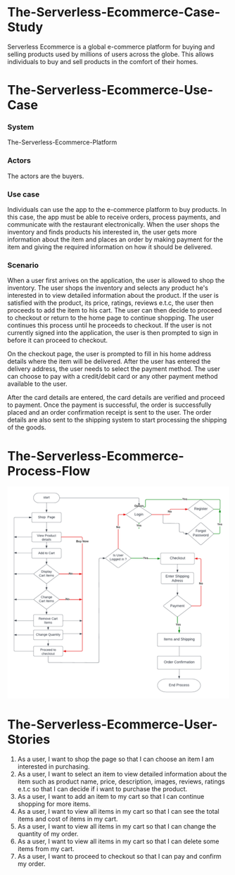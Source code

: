 # The-Serverless-Ecommerce-Case-Study
Serverless Ecommerce is a global e-commerce platform for buying and selling products used by millions of users across the globe. This allows individuals to buy and sell products in the comfort of their homes.

# The-Serverless-Ecommerce-Use-Case

### System
The-Serverless-Ecommerce-Platform  

### Actors
The actors are the buyers.

### Use case

Individuals can use the app to the e-commerce platform to buy products. In this case, the app must be able to receive orders, process payments, and communicate with the restaurant electronically. When the user shops the inventory and finds products his interested in, the user gets more information about the item and places an order by making payment for the item and giving the required information on how it should be delivered.

### Scenario
When a user first arrives on the application, the user is allowed to shop the inventory. The user shops the inventory and selects any product he's interested in to view detailed information about the product. If the user is satisfied with the product, its price, ratings, reviews e.t.c, the user then proceeds to add the item to his cart. The user can then decide to proceed to checkout or return to the home page to continue shopping. The user continues this process until he proceeds to checkout.
If the user is not currently signed into the application, the user is then prompted to sign in before it can proceed to checkout.

On the checkout page, the user is prompted to fill in his home address details where the item will be delivered. After the user has entered the delivery address, the user needs to select the payment method. The user can choose to pay with a credit/debit card or any other payment method available to the user.

After the card details are entered, the card details are verified and proceed to payment. Once the payment is successful, the order is successfully placed and an order confirmation receipt is sent to the user. The order details are also sent to the shipping system to start processing the shipping of the goods.

# The-Serverless-Ecommerce-Process-Flow
![alt text](https://github.com/blacktechiegirl/The-Serverless-Ecommerce-Case-Study/blob/main/Blank%20diagram.png)


# The-Serverless-Ecommerce-User-Stories
1. As a user, I want to shop the page so that I can choose an item I am interested in purchasing.
2. As a user, I want to select an item to view detailed information about the item such as product name, price, description, images, reviews, ratings e.t.c so that I can decide if i want to purchase the product.
3. As a user, I want to add an item to my cart so that I can continue shopping for more items.
4. As a user, I want to view all items in my cart so that I can see the total items and cost of items in my cart.
5. As a user, I want to view all items in my cart so that I can change the quantity of my order.
6. As a user, I want to view all items in my cart so that I can delete some items from my cart.
7. As a user, I want to proceed to checkout so that I can pay and confirm my order.
